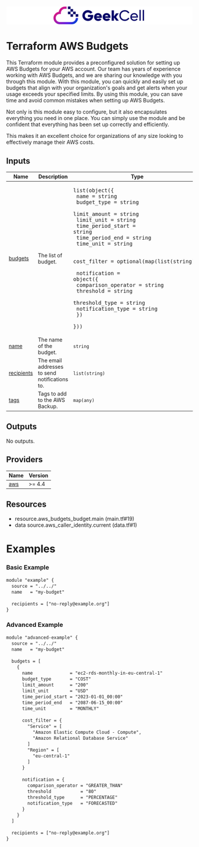<!-- BEGIN_TF_DOCS -->
[![Geek Cell GmbH](https://raw.githubusercontent.com/geekcell/template-terraform-module/main/docs/assets/logo.svg)](https://www.geekcell.io/)

<!--
Comment in these badges if they apply to the repository.

### Code Quality
[![License](https://img.shields.io/github/license/geekcell/terraform-aws-budgets)](https://github.com/geekcell/terraform-aws-budgets/blob/master/LICENSE)
[![GitHub release (latest tag)](https://img.shields.io/github/v/release/geekcell/terraform-aws-budgets?logo=github&sort=semver)](https://github.com/geekcell/terraform-aws-budgets/releases)
[![Release](https://github.com/geekcell/terraform-aws-budgets/actions/workflows/release.yaml/badge.svg)](https://github.com/geekcell/terraform-aws-budgets/actions/workflows/release.yaml)
[![Validate](https://github.com/geekcell/terraform-aws-budgets/actions/workflows/validate.yaml/badge.svg)](https://github.com/geekcell/terraform-aws-budgets/actions/workflows/validate.yaml)
[![Lint](https://github.com/geekcell/terraform-aws-budgets/actions/workflows/linter.yaml/badge.svg)](https://github.com/geekcell/terraform-aws-budgets/actions/workflows/linter.yaml)

### Security
[![Infrastructure Tests](https://www.bridgecrew.cloud/badges/github/geekcell/terraform-aws-budgets/general)](https://www.bridgecrew.cloud/link/badge?vcs=github&fullRepo=geekcell%2Fterraform-aws-budgets&benchmark=INFRASTRUCTURE+SECURITY)

#### Cloud
[![Infrastructure Tests](https://www.bridgecrew.cloud/badges/github/geekcell/terraform-aws-budgets/cis_aws)](https://www.bridgecrew.cloud/link/badge?vcs=github&fullRepo=geekcell%2Fterraform-aws-budgets&benchmark=CIS+AWS+V1.2)
[![Infrastructure Tests](https://www.bridgecrew.cloud/badges/github/geekcell/terraform-aws-budgets/cis_aws_13)](https://www.bridgecrew.cloud/link/badge?vcs=github&fullRepo=geekcell%2Fterraform-aws-budgets&benchmark=CIS+AWS+V1.3)
[![Infrastructure Tests](https://www.bridgecrew.cloud/badges/github/geekcell/terraform-aws-budgets/cis_azure)](https://www.bridgecrew.cloud/link/badge?vcs=github&fullRepo=geekcell%2Fterraform-aws-budgets&benchmark=CIS+AZURE+V1.1)
[![Infrastructure Tests](https://www.bridgecrew.cloud/badges/github/geekcell/terraform-aws-budgets/cis_azure_13)](https://www.bridgecrew.cloud/link/badge?vcs=github&fullRepo=geekcell%2Fterraform-aws-budgets&benchmark=CIS+AZURE+V1.3)
[![Infrastructure Tests](https://www.bridgecrew.cloud/badges/github/geekcell/terraform-aws-budgets/cis_gcp)](https://www.bridgecrew.cloud/link/badge?vcs=github&fullRepo=geekcell%2Fterraform-aws-budgets&benchmark=CIS+GCP+V1.1)

##### Container
[![Infrastructure Tests](https://www.bridgecrew.cloud/badges/github/geekcell/terraform-aws-budgets/cis_kubernetes_16)](https://www.bridgecrew.cloud/link/badge?vcs=github&fullRepo=geekcell%2Fterraform-aws-budgets&benchmark=CIS+KUBERNETES+V1.6)
[![Infrastructure Tests](https://www.bridgecrew.cloud/badges/github/geekcell/terraform-aws-budgets/cis_eks_11)](https://www.bridgecrew.cloud/link/badge?vcs=github&fullRepo=geekcell%2Fterraform-aws-budgets&benchmark=CIS+EKS+V1.1)
[![Infrastructure Tests](https://www.bridgecrew.cloud/badges/github/geekcell/terraform-aws-budgets/cis_gke_11)](https://www.bridgecrew.cloud/link/badge?vcs=github&fullRepo=geekcell%2Fterraform-aws-budgets&benchmark=CIS+GKE+V1.1)
[![Infrastructure Tests](https://www.bridgecrew.cloud/badges/github/geekcell/terraform-aws-budgets/cis_kubernetes)](https://www.bridgecrew.cloud/link/badge?vcs=github&fullRepo=geekcell%2Fterraform-aws-budgets&benchmark=CIS+KUBERNETES+V1.5)

#### Data protection
[![Infrastructure Tests](https://www.bridgecrew.cloud/badges/github/geekcell/terraform-aws-budgets/soc2)](https://www.bridgecrew.cloud/link/badge?vcs=github&fullRepo=geekcell%2Fterraform-aws-budgets&benchmark=SOC2)
[![Infrastructure Tests](https://www.bridgecrew.cloud/badges/github/geekcell/terraform-aws-budgets/pci)](https://www.bridgecrew.cloud/link/badge?vcs=github&fullRepo=geekcell%2Fterraform-aws-budgets&benchmark=PCI-DSS+V3.2)
[![Infrastructure Tests](https://www.bridgecrew.cloud/badges/github/geekcell/terraform-aws-budgets/pci_dss_v321)](https://www.bridgecrew.cloud/link/badge?vcs=github&fullRepo=geekcell%2Fterraform-aws-budgets&benchmark=PCI-DSS+V3.2.1)
[![Infrastructure Tests](https://www.bridgecrew.cloud/badges/github/geekcell/terraform-aws-budgets/iso)](https://www.bridgecrew.cloud/link/badge?vcs=github&fullRepo=geekcell%2Fterraform-aws-budgets&benchmark=ISO27001)
[![Infrastructure Tests](https://www.bridgecrew.cloud/badges/github/geekcell/terraform-aws-budgets/nist)](https://www.bridgecrew.cloud/link/badge?vcs=github&fullRepo=geekcell%2Fterraform-aws-budgets&benchmark=NIST-800-53)
[![Infrastructure Tests](https://www.bridgecrew.cloud/badges/github/geekcell/terraform-aws-budgets/hipaa)](https://www.bridgecrew.cloud/link/badge?vcs=github&fullRepo=geekcell%2Fterraform-aws-budgets&benchmark=HIPAA)
[![Infrastructure Tests](https://www.bridgecrew.cloud/badges/github/geekcell/terraform-aws-budgets/fedramp_moderate)](https://www.bridgecrew.cloud/link/badge?vcs=github&fullRepo=geekcell%2Fterraform-aws-budgets&benchmark=FEDRAMP+%28MODERATE%29)

-->

# Terraform AWS Budgets

This Terraform module provides a preconfigured solution for setting up
AWS Budgets for your AWS account. Our team has years of experience working
with AWS Budgets, and we are sharing our knowledge with you through this
module. With this module, you can quickly and easily set up budgets that
align with your organization's goals and get alerts when your usage exceeds
your specified limits. By using this module, you can save time and avoid
common mistakes when setting up AWS Budgets.

Not only is this module easy to configure, but it also encapsulates
everything you need in one place. You can simply use the module and be
confident that everything has been set up correctly and efficiently.

This makes it an excellent choice for organizations of any size looking
to effectively manage their AWS costs.

## Inputs

| Name | Description | Type | Default | Required |
|------|-------------|------|---------|:--------:|
| <a name="input_budgets"></a> [budgets](#input\_budgets) | The list of budget. | <pre>list(object({<br>    name              = string<br>    budget_type       = string<br>    limit_amount      = string<br>    limit_unit        = string<br>    time_period_start = string<br>    time_period_end   = string<br>    time_unit         = string<br><br>    cost_filter = optional(map(list(string)))<br><br>    notification = object({<br>      comparison_operator = string<br>      threshold           = string<br>      threshold_type      = string<br>      notification_type   = string<br>    })<br>  }))</pre> | <pre>[<br>  {<br>    "budget_type": "COST",<br>    "limit_amount": "200",<br>    "limit_unit": "USD",<br>    "name": "budget-account-monthly",<br>    "notification": {<br>      "comparison_operator": "GREATER_THAN",<br>      "notification_type": "FORECASTED",<br>      "threshold": "100",<br>      "threshold_type": "PERCENTAGE"<br>    },<br>    "time_period_end": "2087-06-15_00:00",<br>    "time_period_start": "2023-01-01_00:00",<br>    "time_unit": "MONTHLY"<br>  }<br>]</pre> | no |
| <a name="input_name"></a> [name](#input\_name) | The name of the budget. | `string` | n/a | yes |
| <a name="input_recipients"></a> [recipients](#input\_recipients) | The email addresses to send notifications to. | `list(string)` | n/a | yes |
| <a name="input_tags"></a> [tags](#input\_tags) | Tags to add to the AWS Backup. | `map(any)` | `{}` | no |

## Outputs

No outputs.

## Providers

| Name | Version |
|------|---------|
| <a name="provider_aws"></a> [aws](#provider\_aws) | >= 4.4 |

## Resources

- resource.aws_budgets_budget.main (main.tf#19)
- data source.aws_caller_identity.current (data.tf#1)

# Examples
### Basic Example
```hcl
module "example" {
  source = "../../"
  name   = "my-budget"

  recipients = ["no-reply@example.org"]
}
```
### Advanced Example
```hcl
module "advanced-example" {
  source = "../../"
  name   = "my-budget"

  budgets = [
    {
      name              = "ec2-rds-monthly-in-eu-central-1"
      budget_type       = "COST"
      limit_amount      = "200"
      limit_unit        = "USD"
      time_period_start = "2023-01-01_00:00"
      time_period_end   = "2087-06-15_00:00"
      time_unit         = "MONTHLY"

      cost_filter = {
        "Service" = [
          "Amazon Elastic Compute Cloud - Compute",
          "Amazon Relational Database Service"
        ]
        "Region" = [
          "eu-central-1"
        ]
      }

      notification = {
        comparison_operator = "GREATER_THAN"
        threshold           = "80"
        threshold_type      = "PERCENTAGE"
        notification_type   = "FORECASTED"
      }
    }
  ]

  recipients = ["no-reply@example.org"]
}
```
<!-- END_TF_DOCS -->
